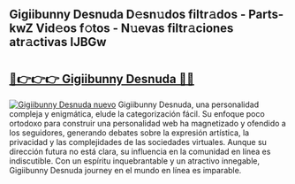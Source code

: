 ## Gigiibunny Desnuda D𝚎sn𝚞dos filtr𝚊dos - Parts-kwZ Vid𝚎os f𝚘tos - N𝚞evas filtr𝚊ciones atr𝚊ctivas IJBGw

# <h2><a href="http://mb89kh.tromn.icu/?c=Gigiibunny+Desnuda">🔗👉👉👉 Gigiibunny Desnuda 🔗🔗</a></h2>

[![Gigiibunny Desnuda nuevo](https://i.imgur.com/pEAQMta.gif)](http://mb89kh.tromn.icu/?c=Gigiibunny+Desnuda)
Gigiibunny Desnuda, una personalidad compleja y enigmática, elude la categorización fácil. Su enfoque poco ortodoxo para construir una personalidad web ha magnetizado y ofendido a los seguidores, generando debates sobre la expresión artística, la privacidad y las complejidades de las sociedades virtuales. Aunque su dirección futura no está clara, su influencia en la comunidad en línea es indiscutible. Con un espíritu inquebrantable y un atractivo innegable, Gigiibunny Desnuda journey en el mundo en línea es imparable.
